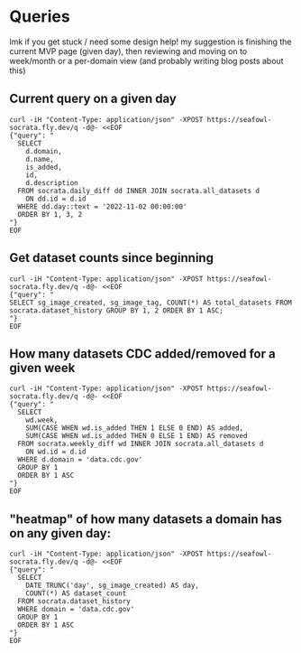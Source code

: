 # Queries

lmk if you get stuck / need some design help! my suggestion is finishing the current MVP page (given day), then reviewing and moving on to week/month or a per-domain view (and probably writing blog posts about this)

## Current query on a given day

```shell
curl -iH "Content-Type: application/json" -XPOST https://seafowl-socrata.fly.dev/q -d@- <<EOF
{"query": "
  SELECT
    d.domain,
    d.name,
    is_added,
    id,
    d.description
  FROM socrata.daily_diff dd INNER JOIN socrata.all_datasets d
    ON dd.id = d.id
  WHERE dd.day::text = '2022-11-02 00:00:00'
  ORDER BY 1, 3, 2
"}
EOF
```

## Get dataset counts since beginning

```shell
curl -iH "Content-Type: application/json" -XPOST https://seafowl-socrata.fly.dev/q -d@- <<EOF
{"query": "
SELECT sg_image_created, sg_image_tag, COUNT(*) AS total_datasets FROM socrata.dataset_history GROUP BY 1, 2 ORDER BY 1 ASC;
"}
EOF
```

## How many datasets CDC added/removed for a given week

```shell
curl -iH "Content-Type: application/json" -XPOST https://seafowl-socrata.fly.dev/q -d@- <<EOF
{"query": "
  SELECT
    wd.week,
    SUM(CASE WHEN wd.is_added THEN 1 ELSE 0 END) AS added,
    SUM(CASE WHEN wd.is_added THEN 0 ELSE 1 END) AS removed
  FROM socrata.weekly_diff wd INNER JOIN socrata.all_datasets d
    ON wd.id = d.id
  WHERE d.domain = 'data.cdc.gov'
  GROUP BY 1
  ORDER BY 1 ASC
"}
EOF
```

## "heatmap" of how many datasets a domain has on any given day:

```shell
curl -iH "Content-Type: application/json" -XPOST https://seafowl-socrata.fly.dev/q -d@- <<EOF
{"query": "
  SELECT
    DATE_TRUNC('day', sg_image_created) AS day,
    COUNT(*) AS dataset_count
  FROM socrata.dataset_history
  WHERE domain = 'data.cdc.gov'
  GROUP BY 1
  ORDER BY 1 ASC
"}
EOF
```
